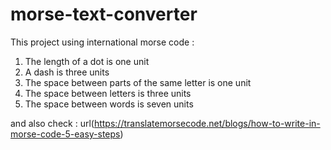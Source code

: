 # morse-text-converter
This project using international morse code :
1. The length of a dot is one unit
2. A dash is three units
3. The space between parts of the same letter is one unit
4. The space between letters is three units
5. The space between words is seven units

and also check : url(https://translatemorsecode.net/blogs/how-to-write-in-morse-code-5-easy-steps)
